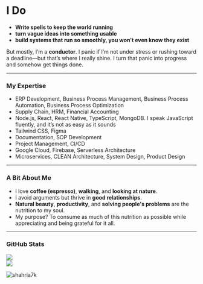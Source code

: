 # I Do  
- **Write spells to keep the world running**  
- **turn vague ideas into something usable**  
- **build systems that run so smoothly, you won’t even know they exist**  

But mostly, I’m a **conductor**. I panic if I’m not under stress or rushing toward a deadline—but that’s where I really shine. I turn that panic into progress and somehow get things done.  

---

### My Expertise  
- ERP Development, Business Process Management, Business Process Automation, Business Process Optimization  
- Supply Chain, HRM, Financial Accounting  
- Node.js, React, React Native, TypeScript, MongoDB. I speak JavaScript fluently, and it’s not as easy as it sounds
- Tailwind CSS, Figma  
- Documentation, SOP Development  
- Project Management, CI/CD  
- Google Cloud, Firebase, Serverless Architecture  
- Microservices, CLEAN Architecture, System Design, Product Design  

---

### A Bit About Me  
- I love **coffee (espresso)**, **walking**, and **looking at nature**.  
- I avoid arguments but thrive in **good relationships**.  
- **Natural beauty**, **productivity**, and **solving people's problems** are the nutrition to my soul.  
- My purpose? To consume as much of this nutrition as possible while appreciating and being grateful for it all.  

---

### GitHub Stats  
![](https://raw.githubusercontent.com/shahria7k/shahria7k/main/profile-summary-card-output/dracula/3-stats.svg)  
![](https://raw.githubusercontent.com/shahria7k/shahria7k/main/profile-summary-card-output/dracula/2-most-commit-language.svg)  

<p><img align="center" src="https://github-readme-streak-stats.herokuapp.com/?user=shahria7k&theme=dark" alt="shahria7k" /></p>

